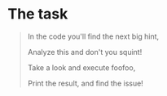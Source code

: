 # The task

> In the code you'll find the next big hint,
> 
> Analyze this and don't you squint!
> 
> Take a look and execute foofoo,
> 
> Print the result, and find the issue!
